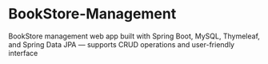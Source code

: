 # BookStore-Management
BookStore management web app built with Spring Boot, MySQL, Thymeleaf, and Spring Data JPA — supports CRUD operations and user-friendly interface
